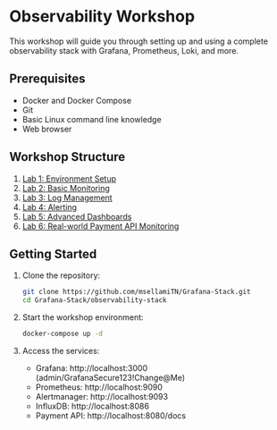 # Observability Workshop

This workshop will guide you through setting up and using a complete observability stack with Grafana, Prometheus, Loki, and more.

## Prerequisites

- Docker and Docker Compose
- Git
- Basic Linux command line knowledge
- Web browser

## Workshop Structure

1. [Lab 1: Environment Setup](./lab1-environment-setup/README.md)
2. [Lab 2: Basic Monitoring](./lab2-basic-monitoring/README.md)
3. [Lab 3: Log Management](./lab3-log-management/README.md)
4. [Lab 4: Alerting](./lab4-alerting/README.md)
5. [Lab 5: Advanced Dashboards](./lab5-advanced-dashboards/README.md)
6. [Lab 6: Real-world Payment API Monitoring](./lab6-payment-api/README.md)

## Getting Started

1. Clone the repository:
   ```bash
   git clone https://github.com/msellamiTN/Grafana-Stack.git
   cd Grafana-Stack/observability-stack
   ```

2. Start the workshop environment:
   ```bash
   docker-compose up -d
   ```

3. Access the services:
   - Grafana: http://localhost:3000 (admin/GrafanaSecure123!Change@Me)
   - Prometheus: http://localhost:9090
   - Alertmanager: http://localhost:9093
   - InfluxDB: http://localhost:8086
   - Payment API: http://localhost:8080/docs
